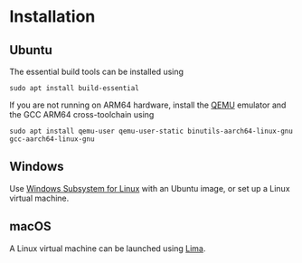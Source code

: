 # Installation

## Ubuntu

The essential build tools can be installed using

```shell
sudo apt install build-essential
```

If you are not running on ARM64 hardware, install the [QEMU][] emulator and the GCC ARM64 cross-toolchain using

```shell
sudo apt install qemu-user qemu-user-static binutils-aarch64-linux-gnu gcc-aarch64-linux-gnu
```

## Windows

Use [Windows Subsystem for Linux][] with an Ubuntu image, or set up a Linux virtual machine.

## macOS

A Linux virtual machine can be launched using [Lima][].

[QEMU]: https://www.qemu.org/
[Windows Subsystem for Linux]: https://docs.microsoft.com/en-gb/windows/wsl/about
[Lima]: https://lima-vm.io/
